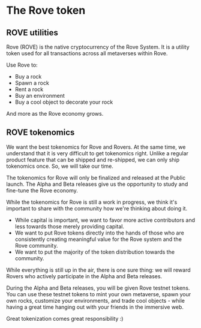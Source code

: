 # The Rove token

## ROVE utilities

Rove (ROVE) is the native cryptocurrency of the Rove System. It is a utility token used for all transactions across all metaverses within Rove.

Use Rove to:

* Buy a rock
* Spawn a rock
* Rent a rock
* Buy an environment
* Buy a cool object to decorate your rock&#x20;

And more as the Rove economy grows.

## ROVE tokenomics

We want the best tokenomics for Rove and Rovers. At the same time, we understand that it is very difficult to get tokenomics right. Unlike a regular product feature that can be shipped and re-shipped, we can only ship tokenomics once. So, we will take our time.

The tokenomics for Rove will only be finalized and released at the Public launch. The Alpha and Beta releases give us the opportunity to study and fine-tune the Rove economy.

While the tokenomics for Rove is still a work in progress, we think it's important to share with the community how we're thinking about doing it.

* While capital is important, we want to favor more active contributors and less towards those merely providing capital.
* We want to put Rove tokens directly into the hands of those who are consistently creating meaningful value for the Rove system and the Rove community.&#x20;
* We want to put the majority of the token distribution towards the community.

While everything is still up in the air, there is one sure thing: we will reward Rovers who actively participate in the Alpha and Beta releases.&#x20;

During the Alpha and Beta releases, you will be given Rove testnet tokens.  You can use these testnet tokens to mint your own metaverse, spawn your own rocks, customize your environments, and trade cool objects - while having a great time hanging out with your friends in the immersive web.

Great tokenization comes great responsibility :)&#x20;
